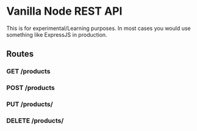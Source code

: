 # Vanilla Node REST API

This is for experimental/Learning purposes. In most cases you would use something like ExpressJS in production.

## Routes 
### GET  /products
### POST /products
### PUT  /products/<id>
### DELETE /products/<id>
